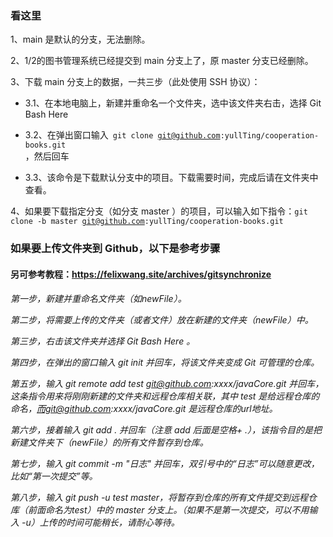 ### 看这里
1、main 是默认的分支，无法删除。

2、1/2的图书管理系统已经提交到 main 分支上了，原 master 分支已经删除。

3、下载 main 分支上的数据，一共三步（此处使用 SSH 协议）：

- 3.1、在本地电脑上，新建并重命名一个文件夹，选中该文件夹右击，选择 Git Bash Here 

- 3.2、在弹出窗口输入<code> git clone git@github.com:yullTing/cooperation-books.git </code>，然后回车

- 3.3、该命令是下载默认分支中的项目。下载需要时间，完成后请在文件夹中查看。

4、如果要下载指定分支（如分支 master ）的项目，可以输入如下指令：<code>git clone -b master git@github.com:yullTing/cooperation-books.git</code>




### 如果要上传文件夹到 Github，以下是参考步骤
#### 另可参考教程：https://felixwang.site/archives/gitsynchronize
<h6>
第一步，新建并重命名文件夹（如newFile）。

第二步，将需要上传的文件夹（或者文件）放在新建的文件夹（newFile）中。

第三步，右击该文件夹并选择 Git Bash Here 。

第四步，在弹出的窗口输入 git init 并回车，将该文件夹变成 Git 可管理的仓库。

第五步，输入 git remote add test git@github.com:xxxx/javaCore.git 并回车，这条指令用来将刚刚新建的文件夹和远程仓库相关联，其中 test 是给远程仓库的命名，而git@github.com:xxxx/javaCore.git 是远程仓库的url地址。

第六步，接着输入 git add . 并回车（注意 add 后面是空格+ .），该指令目的是把新建文件夹下（newFile）的所有文件暂存到仓库。

第七步，输入 git commit -m "日志" 并回车，双引号中的“日志”可以随意更改，比如“第一次提交”等。

第八步，输入 git push -u test master，将暂存到仓库的所有文件提交到远程仓库（前面命名为test）中的 master 分支上。（如果不是第一次提交，可以不用输入 -u）上传的时间可能稍长，请耐心等待。

</h6>
